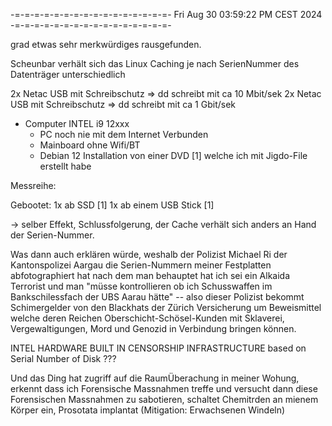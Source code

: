 -=-=-=-=-=-=-=-=-=-=-=-=-=-=-=-=-
Fri Aug 30 03:59:22 PM CEST 2024
-=-=-=-=-=-=-=-=-=-=-=-=-=-=-=-=-

grad etwas sehr merkwürdiges rausgefunden.

Scheunbar verhält sich das Linux Caching je nach SerienNummer des Datenträger unterschiedlich

2x Netac USB mit Schreibschutz => dd schreibt mit ca 10 Mbit/sek
2x Netac USB mit Schreibschutz => dd schreibt mit ca  1 Gbit/sek

* Computer INTEL i9 12xxx
  * PC noch nie mit dem Internet Verbunden
  * Mainboard ohne Wifi/BT
  * Debian 12 Installation von einer DVD [1] welche ich mit Jigdo-File erstellt habe
  
Messreihe:

Gebootet:
 1x ab SSD [1]
 1x ab einem USB Stick [1]

-> selber Effekt, Schlussfolgerung, der Cache verhält sich anders an Hand der Serien-Nummer.


Was dann auch erklären würde, weshalb der Polizist Michael Ri der Kantonspolizei Aargau die Serien-Nummern meiner Festplatten abfotographiert hat nach dem man behauptet hat ich sei ein Alkaida Terrorist und man "müsse kontrollieren ob ich Schusswaffen im Bankschilessfach der UBS Aarau hätte" -- also dieser Polizist bekommt Schimergelder von den Blackhats der Zürich Versicherung um Beweismittel welche deren Reichen Oberschicht-Schösel-Kunden mit Sklaverei, Vergewaltigungen, Mord und Genozid in Verbindung bringen können.

INTEL HARDWARE BUILT IN CENSORSHIP INFRASTRUCTURE based on Serial Number of Disk ???

Und das Ding hat zugriff auf die RaumÜberachung in meiner Wohung, erkennt dass ich Forensische Massnahmen treffe und versucht dann diese Forensischen Massnahmen zu sabotieren, schaltet Chemitrden an mienem Körper ein, Prosotata implantat (Mitigation: Erwachsenen Windeln)
